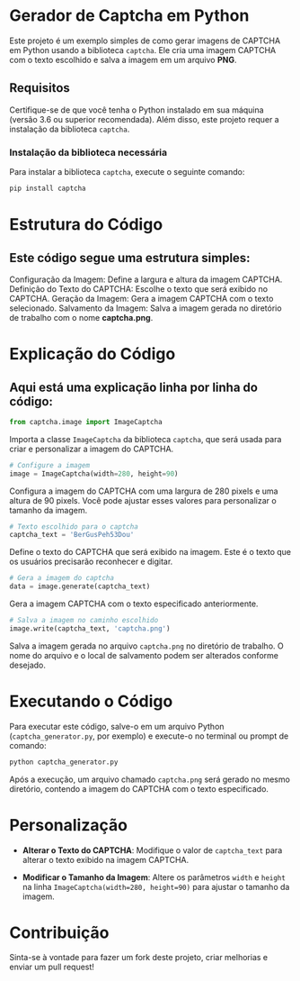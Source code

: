 # Gerador de Captcha em Python

Este projeto é um exemplo simples de como gerar imagens de CAPTCHA em Python usando a biblioteca `captcha`. Ele cria uma imagem CAPTCHA com o texto escolhido e salva a imagem em um arquivo __PNG__.

## Requisitos

Certifique-se de que você tenha o Python instalado em sua máquina (versão 3.6 ou superior recomendada). Além disso, este projeto requer a instalação da biblioteca `captcha`.

### Instalação da biblioteca necessária

Para instalar a biblioteca `captcha`, execute o seguinte comando:

```bash
pip install captcha
```
# Estrutura do Código

## Este código segue uma estrutura simples:

Configuração da Imagem: Define a largura e altura da imagem CAPTCHA.
Definição do Texto do CAPTCHA: Escolhe o texto que será exibido no CAPTCHA.
Geração da Imagem: Gera a imagem CAPTCHA com o texto selecionado.
Salvamento da Imagem: Salva a imagem gerada no diretório de trabalho com o nome __captcha.png__.

# Explicação do Código

## Aqui está uma explicação linha por linha do código:

```Python
from captcha.image import ImageCaptcha
``` 
Importa a classe `ImageCaptcha` da biblioteca `captcha`, que será usada para criar e personalizar a imagem do CAPTCHA.

```Python
# Configure a imagem
image = ImageCaptcha(width=280, height=90)

```
Configura a imagem do CAPTCHA com uma largura de 280 pixels e uma altura de 90 pixels. Você pode ajustar esses valores para personalizar o tamanho da imagem.

```Python
# Texto escolhido para o captcha
captcha_text = 'BerGusPeh53Dou'
```

Define o texto do CAPTCHA que será exibido na imagem. Este é o texto que os usuários precisarão reconhecer e digitar.

```Python
# Gera a imagem do captcha
data = image.generate(captcha_text)
```

Gera a imagem CAPTCHA com o texto especificado anteriormente.

```Python
# Salva a imagem no caminho escolhido
image.write(captcha_text, 'captcha.png')
```

Salva a imagem gerada no arquivo `captcha.png` no diretório de trabalho. O nome do arquivo e o local de salvamento podem ser alterados conforme desejado.

# Executando o Código

Para executar este código, salve-o em um arquivo Python (`captcha_generator.py`, por exemplo) e execute-o no terminal ou prompt de comando:
```bash
python captcha_generator.py
```
Após a execução, um arquivo chamado `captcha.png` será gerado no mesmo diretório, contendo a imagem do CAPTCHA com o texto especificado.

# Personalização

- **Alterar o Texto do CAPTCHA**: Modifique o valor de `captcha_text` para alterar o texto exibido na imagem CAPTCHA.

- **Modificar o Tamanho da Imagem**: Altere os parâmetros `width` e `height` na linha `ImageCaptcha(width=280, height=90)` para ajustar o tamanho da imagem.

# Contribuição

Sinta-se à vontade para fazer um fork deste projeto, criar melhorias e enviar um pull request!
